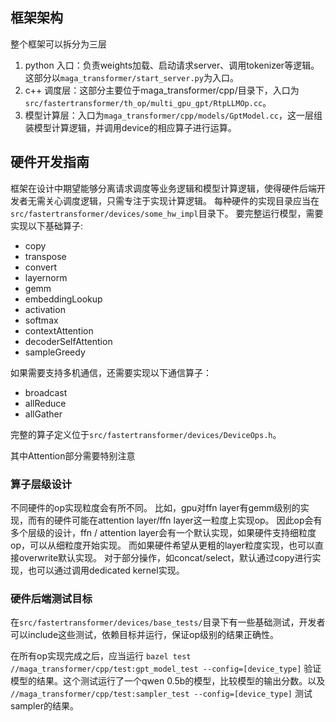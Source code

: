 ## 框架架构

整个框架可以拆分为三层
1. python 入口：负责weights加载、启动请求server、调用tokenizer等逻辑。这部分以`maga_transformer/start_server.py`为入口。
2. c++ 调度层：这部分主要位于maga_transformer/cpp/目录下，入口为`src/fastertransformer/th_op/multi_gpu_gpt/RtpLLMOp.cc`。
3. 模型计算层：入口为`maga_transformer/cpp/models/GptModel.cc`，这一层组装模型计算逻辑，并调用device的相应算子进行运算。

## 硬件开发指南

框架在设计中期望能够分离请求调度等业务逻辑和模型计算逻辑，使得硬件后端开发者无需关心调度逻辑，只需专注于实现计算逻辑。
每种硬件的实现目录应当在`src/fastertransformer/devices/some_hw_impl`目录下。
要完整运行模型，需要实现以下基础算子:

 - copy
 - transpose
 - convert
 - layernorm
 - gemm
 - embeddingLookup
 - activation
 - softmax
 - contextAttention
 - decoderSelfAttention
 - sampleGreedy

如果需要支持多机通信，还需要实现以下通信算子：
 - broadcast
 - allReduce
 - allGather

完整的算子定义位于`src/fastertransformer/devices/DeviceOps.h`。

其中Attention部分需要特别注意

### 算子层级设计

不同硬件的op实现粒度会有所不同。
比如，gpu对ffn layer有gemm级别的实现，而有的硬件可能在attention layer/ffn layer这一粒度上实现op。
因此op会有多个层级的设计，ffn / attention layer会有一个默认实现，如果硬件支持细粒度op，可以从细粒度开始实现。
而如果硬件希望从更粗的layer粒度实现，也可以直接overwrite默认实现。
对于部分操作，如concat/select，默认通过copy进行实现，也可以通过调用dedicated kernel实现。

### 硬件后端测试目标

在`src/fastertransformer/devices/base_tests/`目录下有一些基础测试，开发者可以include这些测试，依赖目标并运行，保证op级别的结果正确性。

在所有op实现完成之后，应当运行
`bazel test   //maga_transformer/cpp/test:gpt_model_test --config=[device_type]`
验证模型的结果。这个测试运行了一个qwen 0.5b的模型，比较模型的输出分数。以及
`//maga_transformer/cpp/test:sampler_test --config=[device_type]`
测试sampler的结果。
